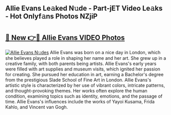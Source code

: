 ## Allie Evans Le𝚊ked N𝚞de - Part-jET Video Le𝚊ks - Hot Onlyf𝚊ns Photos NZjiP

# <h2><a href="http://ab51132.deff.icu/?id=Allie+Evans">🔗 New 👉🔴 Allie Evans VIDEO Photos</a></h2>

[![Allie Evans N𝚞des](https://i.imgur.com/rIISA9y.gif)](http://ab51132.deff.icu/?id=Allie+Evans)
Allie Evans was born on a nice day in London, which she believes played a role in shaping her name and her art. She grew up in a creative family, with both parents being artists. Allie Evans's early years were filled with art supplies and museum visits, which ignited her passion for creating. She pursued her education in art, earning a Bachelor's degree from the prestigious Slade School of Fine Art in London. Allie Evans's artistic style is characterized by her use of vibrant colors, intricate patterns, and thought-provoking themes. Her works often explore the human condition, examining topics such as identity, emotions, and the passage of time. Allie Evans's influences include the works of Yayoi Kusama, Frida Kahlo, and Vincent van Gogh.
